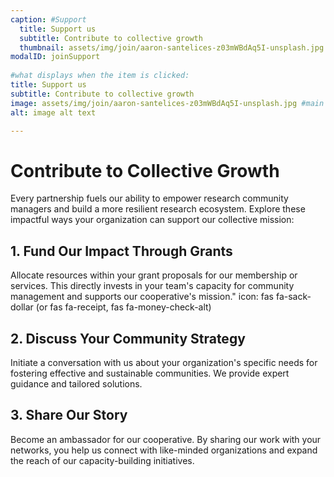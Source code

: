 ```yaml
---
caption: #Support
  title: Support us
  subtitle: Contribute to collective growth
  thumbnail: assets/img/join/aaron-santelices-z03mWBdAq5I-unsplash.jpg
modalID: joinSupport
  
#what displays when the item is clicked:
title: Support us
subtitle: Contribute to collective growth
image: assets/img/join/aaron-santelices-z03mWBdAq5I-unsplash.jpg #main image, can be a link or a file in assets/img/portfolio
alt: image alt text

---
```


# Contribute to Collective Growth

Every partnership fuels our ability to empower research community managers and build a more resilient research ecosystem. Explore these impactful ways your organization can support our collective mission:

## 1. Fund Our Impact Through Grants
Allocate resources within your grant proposals for our membership or services. This directly invests in your team's capacity for community management and supports our cooperative's mission."
icon: fas fa-sack-dollar (or fas fa-receipt, fas fa-money-check-alt)

## 2. Discuss Your Community Strategy

Initiate a conversation with us about your organization's specific needs for fostering effective and sustainable communities. We provide expert guidance and tailored solutions.

## 3. Share Our Story

Become an ambassador for our cooperative. By sharing our work with your networks, you help us connect with like-minded organizations and expand the reach of our capacity-building initiatives.
